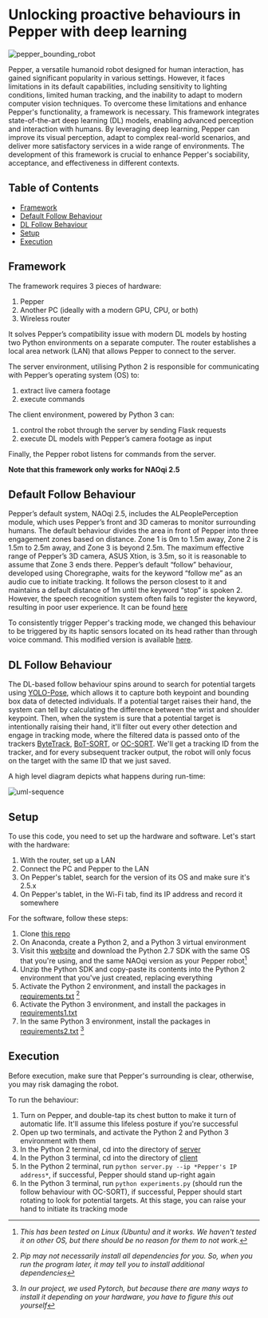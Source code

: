 # Unlocking proactive behaviours in Pepper with deep learning

![pepper_bounding_robot](https://github.com/Wjjay/pepper_DL/assets/91184540/5e6d4534-fb58-45b0-9d35-c19ffeaac063)

Pepper, a versatile humanoid robot designed for human interaction, has gained significant popularity in various settings. However, it faces limitations in its default capabilities, including sensitivity to lighting conditions, limited human tracking, and the inability to adapt to modern computer vision techniques. To overcome these limitations and enhance Pepper's functionality, a framework is necessary. This framework integrates state-of-the-art deep learning (DL) models, enabling advanced perception and interaction with humans. By leveraging deep learning, Pepper can improve its visual perception, adapt to complex real-world scenarios, and deliver more satisfactory services in a wide range of environments. The development of this framework is crucial to enhance Pepper's sociability, acceptance, and effectiveness in different contexts.

## Table of Contents

* [Framework](#framework)
* [Default Follow Behaviour](#default-follow-behaviour)
* [DL Follow Behaviour](#dl-follow-behaviour)
* [Setup](#setup)
* [Execution](#execution)

## Framework

The framework requires 3 pieces of hardware:
1. Pepper
2. Another PC (ideally with a modern GPU, CPU, or both)
3. Wireless router

It solves Pepper’s compatibility issue with modern DL models by hosting two Python environments on a separate computer. The router establishes a local area network (LAN) that allows Pepper to connect to the server. 

The server environment, utilising Python 2 is responsible for communicating with Pepper’s operating system (OS) to:

1. extract live camera footage
2. execute commands

The client environment, powered by Python 3 can: 

1. control the robot through the server by sending Flask requests 
2. execute DL models with Pepper’s camera footage as input

Finally, the Pepper robot listens for commands from the server.

**Note that this framework only works for NAOqi 2.5**

## Default Follow Behaviour

Pepper’s default system, NAOqi 2.5, includes the ALPeoplePerception module, which uses Pepper’s front and 3D cameras to monitor surrounding humans. The default behaviour divides the area in front of Pepper into three engagement zones based on distance. Zone 1 is 0m to 1.5m away, Zone 2 is 1.5m to 2.5m away, and Zone 3 is beyond 2.5m. The maximum effective range of Pepper’s 3D camera, ASUS Xtion, is 3.5m, so it is reasonable to assume that Zone 3 ends there. Pepper’s default “follow” behaviour, developed using Choregraphe, waits for the keyword “follow me” as an audio cue to initiate tracking. It follows the person closest to it and maintains a default distance of 1m until the keyword “stop” is spoken 2. However, the speech recognition system often fails to register the keyword, resulting in poor user experience. It can be found [here](https://github.com/Wjjay/pepper_DL/tree/pepper_flask/FollowCome2Me)

To consistently trigger Pepper's tracking mode, we changed this behaviour to be triggered by its haptic sensors located on its head rather than through voice command. This modified version is available [here](https://github.com/Wjjay/pepper_DL/tree/pepper_flask/FollowMeTap).

## DL Follow Behaviour

The DL-based follow behaviour spins around to search for potential targets using [YOLO-Pose](https://github.com/TexasInstruments/edgeai-yolov5/tree/yolo-pose), which allows it to capture both keypoint and bounding box data of detected individuals. If a potential target raises their hand, the system can tell by calculating the difference between the wrist and shoulder keypoint. Then, when the system is sure that a potential target is intentionally raising their hand, it'll filter out every other detection and engage in tracking mode, where the filtered data is passed onto of the trackers [ByteTrack](https://github.com/ifzhang/ByteTrack), [BoT-SORT](https://github.com/NirAharon/BoT-SORT), or [OC-SORT](https://github.com/noahcao/OC_SORT). We'll get a tracking ID from the tracker, and for every subsequent tracker output, the robot will only focus on the target with the same ID that we just saved.

A high level diagram depicts what happens during run-time:

![uml-sequence](https://github.com/Wjjay/pepper_DL/blob/pepper_flask/assets/imgs/dl_behaviour.png)

## Setup

To use this code, you need to set up the hardware and software. Let's start with the hardware:
1. With the router, set up a LAN
2. Connect the PC and Pepper to the LAN
3. On Pepper's tablet, search for the version of its OS and make sure it's 2.5.x
4. On Pepper's tablet, in the Wi-Fi tab, find its IP address and record it somewhere

For the software, follow these steps:
1. Clone [this repo](https://github.com/Wjjay/pepper_DL/tree/pepper_flask)
2. On Anaconda, create a Python 2, and a Python 3 virtual environment
3. Visit this [website](https://www.aldebaran.com/en/support/pepper-naoqi-2-9/downloads-softwares) and download the Python 2.7 SDK with the same OS that you're using, and the same NAOqi version as your Pepper robot[^1]
4. Unzip the Python SDK and copy-paste its contents into the Python 2 environment that you've just created, replacing everything
5. Activate the Python 2 environment, and install the packages in [requirements.txt](https://github.com/Wjjay/pepper_DL/blob/pepper_flask/server/requirements.txt) [^2]
6. Activate the Python 3 environment, and install the packages in [requirements1.txt](https://github.com/Wjjay/pepper_DL/blob/pepper_flask/client/requirements1.txt) 
7. In the same Python 3 environment, install the packages in [requirements2.txt](https://github.com/Wjjay/pepper_DL/blob/pepper_flask/client/requirements2.txt) [^3]

[^1]: *This has been tested on Linux (Ubuntu) and it works. We haven't tested it on other OS, but there should be no reason for them to not work.*
[^2]: *Pip may not necessarily install all dependencies for you. So, when you run the program later, it may tell you to install additional dependencies*
[^3]: *In our project, we used Pytorch, but because there are many ways to install it depending on your hardware, you have to figure this out yourself*

## Execution

Before execution, make sure that Pepper's surrounding is clear, otherwise, you may risk damaging the robot.

To run the behaviour:
1. Turn on Pepper, and double-tap its chest button to make it turn of automatic life. It'll assume this lifeless posture if you're successful
2. Open up two terminals, and activate the Python 2 and Python 3 environment with them
3. In the Python 2 terminal, cd into the directory of [server](https://github.com/Wjjay/pepper_DL/tree/pepper_flask/server)
4. In the Python 3 terminal, cd into the directory of [client](https://github.com/Wjjay/pepper_DL/tree/pepper_flask/client)
5. In the Python 2 terminal, run `python server.py --ip *Pepper's IP address*`, if successful, Pepper should stand up-right again
6. In the Python 3 terminal, run `python experiments.py` (should run the follow behaviour with OC-SORT), if successful, Pepper should start rotating to look for potential targets. At this stage, you can raise your hand to initiate its tracking mode

